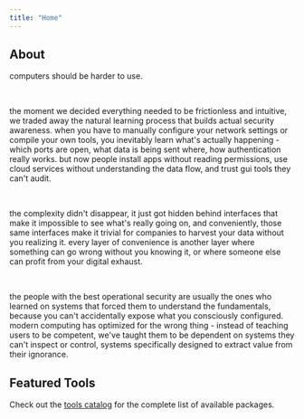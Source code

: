 ```yaml
---
title: "Home"
---
```


## About
computers should be harder to use. 

<br>

the moment we decided everything needed to be frictionless and intuitive, we traded away the natural learning process that builds actual security awareness. when you have to manually configure your network settings or compile your own tools, you inevitably learn what's actually happening - which ports are open, what data is being sent where, how authentication really works. but now people install apps without reading permissions, use cloud services without understanding the data flow, and trust gui tools they can't audit. 

<br>

the complexity didn't disappear, it just got hidden behind interfaces that make it impossible to see what's really going on, and conveniently, those same interfaces make it trivial for companies to harvest your data without you realizing it. every layer of convenience is another layer where something can go wrong without you knowing it, or where someone else can profit from your digital exhaust. 

<br>

the people with the best operational security are usually the ones who learned on systems that forced them to understand the fundamentals, because you can't accidentally expose what you consciously configured. modern computing has optimized for the wrong thing - instead of teaching users to be competent, we've taught them to be dependent on systems they can't inspect or control, systems specifically designed to extract value from their ignorance.

## Featured Tools

Check out the [tools catalog](/tools/) for the complete list of available packages.

